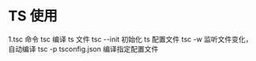 # TS 使用

1.tsc 命令
tsc 编译 ts 文件
tsc --init 初始化 ts 配置文件
tsc -w 监听文件变化，自动编译
tsc -p tsconfig.json 编译指定配置文件
